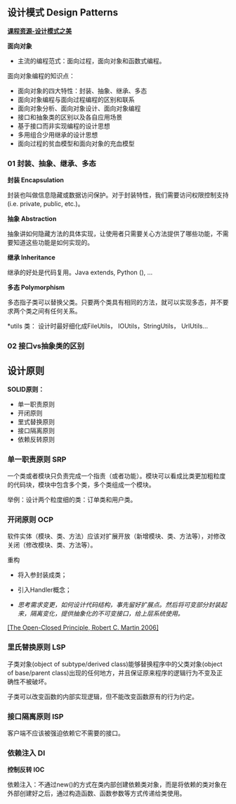 ## 设计模式 Design Patterns

[**课程资源-设计模式之美**](https://time.geekbang.org/column/intro/250?tab=catalog)


**面向对象**
- 主流的编程范式：面向过程，面向对象和函数式编程。

面向对象编程的知识点：
- 面向对象的四大特性：封装、抽象、继承、多态
- 面向对象编程与面向过程编程的区别和联系
- 面向对象分析、面向对象设计、面向对象编程
- 接口和抽象类的区别以及各自应用场景
- 基于接口而非实现编程的设计思想
- 多用组合少用继承的设计思想
- 面向过程的贫血模型和面向对象的充血模型

### 01 封装、抽象、继承、多态

**封装 Encapsulation**

封装也叫做信息隐藏或数据访问保护。对于封装特性，我们需要访问权限控制支持(i.e. private, public, etc.)。

**抽象 Abstraction**

抽象讲如何隐藏方法的具体实现，让使用者只需要关心方法提供了哪些功能，不需要知道这些功能是如何实现的。

**继承 Inheritance**

继承的好处是代码复用。Java extends, Python (), ...

**多态 Polymorphism**

多态指子类可以替换父类。只要两个类具有相同的方法，就可以实现多态，并不要求两个类之间有任何关系。

*utils 类： 设计时最好细化成FileUtils， IOUtils，StringUtils， UrlUtils...

### 02 接口vs抽象类的区别

## 设计原则

**SOLID原则：**
- 单一职责原则
- 开闭原则
- 里式替换原则
- 接口隔离原则
- 依赖反转原则

### 单一职责原则 SRP

一个类或者模块只负责完成一个指责（或者功能）。模块可以看成比类更加粗粒度的代码块，模块中包含多个类，多个类组成一个模块。

举例：设计两个粒度细的类：订单类和用户类。

### 开闭原则 OCP

软件实体（模块、类、方法）应该对扩展开放（新增模块、类、方法等），对修改关闭（修改模块、类、方法等）。

重构
- 将入参封装成类；
- 引入Handler概念；

- *思考需求变更，如何设计代码结构，事先留好扩展点。然后将可变部分封装起来，隔离变化，提供抽象化的不可变接口，给上层系统使用。*

[[The Open-Closed Principle, Robert C. Martin 2006]](https://courses.cs.duke.edu/fall07/cps108/papers/ocp.pdf)

### 里氏替换原则 LSP

子类对象(object of subtype/derived class)能够替换程序中的父类对象(object of base/parent class)出现的任何地方，并且保证原来程序的逻辑行为不变及正确性不被破坏。

子类可以改变函数的内部实现逻辑，但不能改变函数原有的行为约定。

### 接口隔离原则 ISP

客户端不应该被强迫依赖它不需要的接口。

### 依赖注入 DI

**控制反转 IOC**

依赖注入：不通过new()的方式在类内部创建依赖类对象，而是将依赖的类对象在外部创建好之后，通过构造函数、函数参数等方式传递给类使用。







